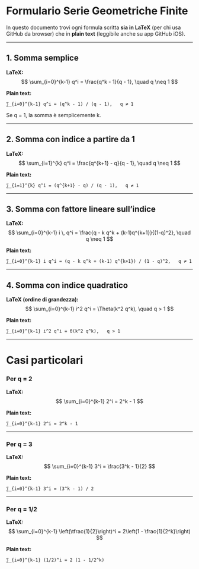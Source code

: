 # Formulario Serie Geometriche Finite

In questo documento trovi ogni formula scritta **sia in LaTeX** (per chi usa GitHub da browser)
che in **plain text** (leggibile anche su app GitHub iOS).

---

## 1. Somma semplice

**LaTeX:**
$$
\sum_{i=0}^{k-1} q^i = \frac{q^k - 1}{q - 1}, \quad q \neq 1
$$

**Plain text:**
```
∑_{i=0}^{k-1} q^i = (q^k - 1) / (q - 1),   q ≠ 1
```
Se q = 1, la somma è semplicemente k.

---

## 2. Somma con indice a partire da 1

**LaTeX:**
$$
\sum_{i=1}^{k} q^i = \frac{q^{k+1} - q}{q - 1}, \quad q \neq 1
$$

**Plain text:**
```
∑_{i=1}^{k} q^i = (q^{k+1} - q) / (q - 1),   q ≠ 1
```

---

## 3. Somma con fattore lineare sull’indice

**LaTeX:**
$$
\sum_{i=0}^{k-1} i \, q^i = \frac{q - k q^k + (k-1)q^{k+1}}{(1-q)^2}, \quad q \neq 1
$$

**Plain text:**
```
∑_{i=0}^{k-1} i q^i = (q - k q^k + (k-1) q^{k+1}) / (1 - q)^2,   q ≠ 1
```

---

## 4. Somma con indice quadratico

**LaTeX (ordine di grandezza):**
$$
\sum_{i=0}^{k-1} i^2 q^i = \Theta(k^2 q^k), \quad q > 1
$$

**Plain text:**
```
∑_{i=0}^{k-1} i^2 q^i = Θ(k^2 q^k),   q > 1
```

---

# Casi particolari

### Per q = 2

**LaTeX:**
$$
\sum_{i=0}^{k-1} 2^i = 2^k - 1
$$

**Plain text:**
```
∑_{i=0}^{k-1} 2^i = 2^k - 1
```

---

### Per q = 3

**LaTeX:**
$$
\sum_{i=0}^{k-1} 3^i = \frac{3^k - 1}{2}
$$

**Plain text:**
```
∑_{i=0}^{k-1} 3^i = (3^k - 1) / 2
```

---

### Per q = 1/2

**LaTeX:**
$$
\sum_{i=0}^{k-1} \left(\tfrac{1}{2}\right)^i = 2\left(1 - \frac{1}{2^k}\right)
$$

**Plain text:**
```
∑_{i=0}^{k-1} (1/2)^i = 2 (1 - 1/2^k)
```
